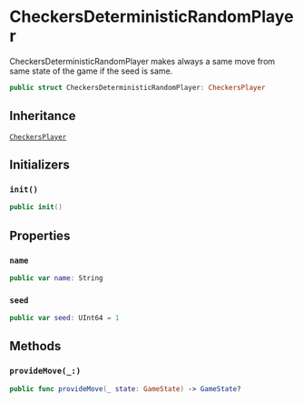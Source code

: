 # CheckersDeterministicRandomPlayer

CheckersDeterministicRandomPlayer makes always a same move from same state of the game if the seed is same.

``` swift
public struct CheckersDeterministicRandomPlayer: CheckersPlayer 
```

## Inheritance

[`CheckersPlayer`](/CheckersPlayer)

## Initializers

### `init()`

``` swift
public init() 
```

## Properties

### `name`

``` swift
public var name: String 
```

### `seed`

``` swift
public var seed: UInt64 = 1
```

## Methods

### `provideMove(_:)`

``` swift
public func provideMove(_ state: GameState) -> GameState? 
```
